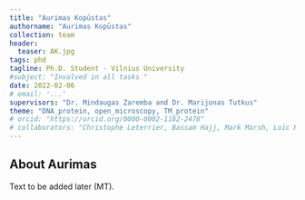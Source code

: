 ```yaml
---
title: "Aurimas Kopūstas"
authorname: "Aurimas Kopūstas"
collection: team
header:
  teaser: AK.jpg
tags: phd
tagline: Ph.D. Student - Vilnius University
#subject: "Involved in all tasks "
date: 2022-02-06
# email: '...'
supervisors: "Dr. Mindaugas Zaremba and Dr. Marijonas Tutkus"
theme: "DNA_protein, open_microscopy, TM_protein"
# orcid: "https://orcid.org/0000-0002-1182-2478"
# collaborators: "Christophe Leterrier, Bassam Hajj, Mark Marsh, Loïc Royer, Joe Grove"
---
```


<h2>About Aurimas</h2>
Text to be added later (MT).

<!---{% include author-research-themes.html %}--->
<!---{% include team-member-collaborators.html %}--->
<!---{% include publication-list.html %}--->

